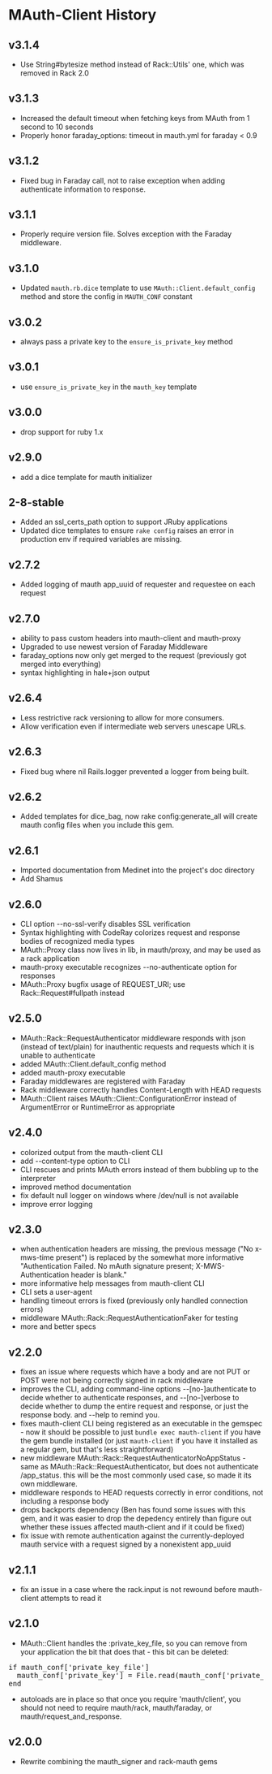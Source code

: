 # MAuth-Client History

## v3.1.4
- Use String#bytesize method instead of Rack::Utils' one, which was removed in Rack 2.0

## v3.1.3
- Increased the default timeout when fetching keys from MAuth from 1 second to 10 seconds
- Properly honor faraday_options: timeout in mauth.yml for faraday < 0.9

## v3.1.2
- Fixed bug in Faraday call, not to raise exception when adding authenticate information to response.

## v3.1.1
- Properly require version file. Solves exception with the Faraday middleware.

## v3.1.0
- Updated `mauth.rb.dice` template to use `MAuth::Client.default_config` method and store the config in `MAUTH_CONF` constant

## v3.0.2
- always pass a private key to the `ensure_is_private_key` method

## v3.0.1
- use `ensure_is_private_key` in the `mauth_key` template

## v3.0.0
- drop support for ruby 1.x

## v2.9.0
- add a dice template for mauth initializer

## 2-8-stable

- Added an ssl_certs_path option to support JRuby applications
- Updated dice templates to ensure `rake config` raises an error in production env if required variables are missing.

## v2.7.2

- Added logging of mauth app_uuid of requester and requestee on each request

## v2.7.0
- ability to pass custom headers into mauth-client and mauth-proxy
- Upgraded to use newest version of Faraday Middleware
- faraday_options now only get merged to the request (previously got merged into everything)
- syntax highlighting in hale+json output

## v2.6.4

- Less restrictive rack versioning to allow for more consumers.
- Allow verification even if intermediate web servers unescape URLs.

## v2.6.3

- Fixed bug where nil Rails.logger prevented a logger from being built.

## v2.6.2

- Added templates for dice_bag, now rake config:generate_all will create
  mauth config files when you include this gem.

## v2.6.1

- Imported documentation from Medinet into the project's doc directory
- Add Shamus

## v2.6.0

- CLI option --no-ssl-verify disables SSL verification
- Syntax highlighting with CodeRay colorizes request and response bodies of recognized media types
- MAuth::Proxy class now lives in lib, in mauth/proxy, and may be used as a rack application
- mauth-proxy executable recognizes --no-authenticate option for responses
- MAuth::Proxy bugfix usage of REQUEST_URI; use Rack::Request#fullpath instead

## v2.5.0

- MAuth::Rack::RequestAuthenticator middleware responds with json (instead of text/plain) for inauthentic requests
  and requests which it is unable to authenticate
- added MAuth::Client.default_config method
- added mauth-proxy executable
- Faraday middlewares are registered with Faraday
- Rack middleware correctly handles Content-Length with HEAD requests
- MAuth::Client raises MAuth::Client::ConfigurationError instead of ArgumentError or RuntimeError as appropriate

## v2.4.0

- colorized output from the mauth-client CLI
- add --content-type option to CLI
- CLI rescues and prints MAuth errors instead of them bubbling up to the interpreter
- improved method documentation
- fix default null logger on windows where /dev/null is not available
- improve error logging

## v2.3.0

- when authentication headers are missing, the previous message ("No x-mws-time present") is replaced by the somewhat
  more informative "Authentication Failed. No mAuth signature present; X-MWS-Authentication header is blank."
- more informative help messages from mauth-client CLI
- CLI sets a user-agent
- handling timeout errors is fixed (previously only handled connection errors)
- middleware MAuth::Rack::RequestAuthenticationFaker for testing
- more and better specs

## v2.2.0

- fixes an issue where requests which have a body and are not PUT or POST were not being correctly signed in rack
  middleware
- improves the CLI, adding command-line options --[no-]authenticate to decide whether to authenticate responses, and
  --[no-]verbose to decide whether to dump the entire request and response, or just the response body. and --help to
  remind you.
- fixes mauth-client CLI being registered as an executable in the gemspec - now it should be possible to just
  `bundle exec mauth-client` if you have the gem bundle installed (or just `mauth-client` if you have it installed as
  a regular gem, but that's less straightforward)
- new middleware MAuth::Rack::RequestAuthenticatorNoAppStatus - same as MAuth::Rack::RequestAuthenticator, but does
  not authenticate /app_status. this will be the most commonly used case, so made it its own middleware.
- middleware responds to HEAD requests correctly in error conditions, not including a response body
- drops backports dependency (Ben has found some issues with this gem, and it was easier to drop the depedency
  entirely than figure out whether these issues affected mauth-client and if it could be fixed)
- fix issue with remote authentication against the currently-deployed mauth service with a request signed by a
  nonexistent app_uuid

## v2.1.1

- fix an issue in a case where the rack.input is not rewound before mauth-client attempts to read it

## v2.1.0

- MAuth::Client handles the :private_key_file, so you can remove from your application the bit that does that - this
  bit can be deleted:

<pre>
if mauth_conf['private_key_file']
  mauth_conf['private_key'] = File.read(mauth_conf['private_key_file'])
end
</pre>

- autoloads are in place so that once you require 'mauth/client', you should not need to require mauth/rack,
  mauth/faraday, or mauth/request_and_response.

## v2.0.0

- Rewrite combining the mauth_signer and rack-mauth gems
